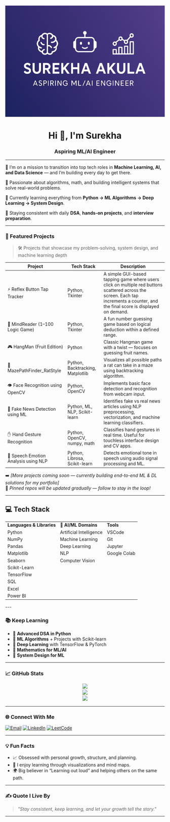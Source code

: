 <!-- GitHub Profile README for Surekha Akula -->
<p align="center">
  <img src="banner.png" alt="Surekha Akula Banner" width="100%" height="350"/>
</p>
<h1 align="center">Hi 👋, I'm Surekha</h1>
<h3 align="center">Aspiring ML/AI Engineer</h3>

---

🎯 I’m on a mission to transition into top tech roles in **Machine Learning, AI, and Data Science** — and I’m building every day to get there.

🧠 Passionate about algorithms, math, and building intelligent systems that solve real-world problems.

🌱 Currently learning everything from **Python → ML Algorithms → Deep Learning → System Design**.

💪 Staying consistent with daily **DSA**, **hands-on projects**, and **interview preparation**.

---

### 🚀 Featured Projects

> 🛠 Projects that showcase my problem-solving, system design, and machine learning depth

| Project | Tech Stack | Description |
|--------|------------|-------------|
| ⚡ Reflex Button Tap Tracker | Python, Tkinter | A simple GUI-based tapping game where users click on multiple red buttons scattered across the screen. Each tap increments a counter, and the final score is displayed on demand. |
| 🧠 MindReader (1–100 Logic Game) | Python, Tkinter | A fun number guessing game based on logical deduction within a defined range. |
| 🎮 HangMan (Fruit Edition) | Python | Classic Hangman game with a twist — focuses on guessing fruit names. |
| 🧭 MazePathFinder_RatStyle | Python, Backtracking, Matplotlib | Visualizes all possible paths a rat can take in a maze using backtracking algorithm. |
| 👁️ Face Recognition using OpenCV | Python, OpenCV | Implements basic face detection and recognition from webcam input. |
| 📰 Fake News Detection using ML | Python, ML, NLP, Scikit-learn | Identifies fake vs real news articles using NLP preprocessing, vectorization, and machine learning classifiers. |
| ✋ Hand Gesture Recognition | Python, OpenCV, numpy, math | Classifies hand gestures in real time. Useful for touchless interface design and CV apps. |
| 🎤 Speech Emotion Analysis using NLP | Python, Librosa, Scikit-learn | Detects emotional tone in speech using audio signal processing and ML. |

➡️ _[More projects coming soon — currently building end-to-end ML & DL solutions for my portfolio]_  
📁 _Pinned repos will be updated gradually — follow to stay in the loop!_

---
<h2>💻 Tech Stack</h2>

<table>
  <tr>
    <td><strong>Languages & Libraries</strong></td>
    <td><strong>🧠 AI/ML Domains</strong></td>
    <td><strong>Tools</strong></td>
  </tr>
  <tr>
    <td>Python</td>
    <td>Artificial Intelligence</td>
    <td>VSCode</td>
  </tr>
  <tr>
    <td>NumPy</td>
    <td>Machine Learning</td>
    <td>Git</td>
  </tr>
  <tr>
    <td>Pandas</td>
    <td>Deep Learning</td>
    <td>Jupyter</td>
  </tr>
  <tr>
    <td>Matplotlib</td>
    <td>NLP</td>
    <td>Google Colab</td>
  </tr>
  <tr>
    <td>Seaborn</td>
    <td>Computer Vision</td>
    <td></td>
  </tr>
  <tr>
    <td>Scikit-Learn</td>
    <td></td>
    <td></td>
  </tr>
  <tr>
    <td>TensorFlow</td>
    <td></td>
    <td></td>
  </tr>
  <tr>
    <td>SQL</td>
    <td></td>
    <td></td>
  </tr>
  <tr>
    <td>Excel</td>
    <td></td>
    <td></td>
  </tr>
  <tr>
    <td>Power BI</td>
    <td></td>
    <td></td>
  </tr>
</table>
---

### 📚 Keep Learning

- 📖 **Advanced DSA in Python**
- 🤖 **ML Algorithms** + Projects with Scikit-learn
- 🧠 **Deep Learning** with TensorFlow & PyTorch
- 🧮 **Mathematics for ML/AI**
- 🧩 **System Design for ML** 

---

### 📈 GitHub Stats

<p align="center">
  <img src="https://github-readme-streak-stats.herokuapp.com/?user=SUREKHA1AKULA&theme=radical" />
  <br/>
  <img src="https://github-readme-stats.vercel.app/api/top-langs/?username=SUREKHA1AKULA&layout=compact&theme=radical" />
  <br/>
  <img src="https://github-readme-stats.vercel.app/api?username=SUREKHA1AKULA&show_icons=true&theme=radical" />
</p>

---

### 🌐 Connect With Me

<p align="left">
  <a href="mailto:surekha2393@gmail.com" target="_blank"><img alt="Email" src="https://img.shields.io/badge/Email-D14836?style=flat-square&logo=gmail&logoColor=white" /></a>
  <a href="https://www.linkedin.com/in/surekha-akula/" target="_blank"><img alt="LinkedIn" src="https://img.shields.io/badge/LinkedIn-0A66C2?style=flat-square&logo=linkedin&logoColor=white" /></a>
  <a href="https://leetcode.com/u/Surekha_Akula/" target="_blank"><img alt="LeetCode" src="https://img.shields.io/badge/LeetCode-FFA116?style=flat-square&logo=leetcode&logoColor=white" /></a>
</p>

---
### 💡 Fun Facts

- 📈 Obsessed with personal growth, structure, and planning.
- 🎨 I enjoy learning through visualizations and mind maps.
- 🌍 Big believer in “Learning out loud” and helping others on the same path.

---

### ✍️ Quote I Live By

> *"Stay consistent, keep learning, and let your growth tell the story."*

---
<!-- GitHub Profile Tags -->
<!-- Machine Learning | Data Science | AI | Python | NLP | Deep Learning | ML Projects | OpenCV | TensorFlow | Scikit-learn -->
